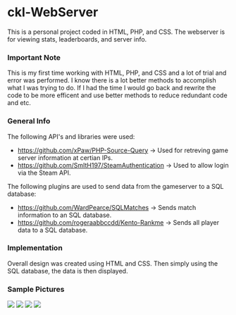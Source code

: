 # ckl-WebServer
This is a personal project coded in HTML, PHP, and CSS. The webserver is for viewing stats, leaderboards, and server info.

### Important Note
This is my first time working with HTML, PHP, and CSS and a lot of trial and error was performed. I know there is a lot better methods to accomplish what I was trying to do. If I had the time I would go back and rewrite the code to be more efficent and use better methods to reduce redundant code and etc.

### General Info
The following API's and libraries were used:
- https://github.com/xPaw/PHP-Source-Query -> Used for retreving game server information at certian IPs.
- https://github.com/SmItH197/SteamAuthentication -> Used to allow login via the Steam API.

The following plugins are used to send data from the gameserver to a SQL database:
- https://github.com/WardPearce/SQLMatches -> Sends match information to an SQL database.
- https://github.com/rogeraabbccdd/Kento-Rankme -> Sends all player data to a SQL database.

### Implementation
Overall design was created using HTML and CSS. Then simply using the SQL database, the data is then displayed.

### Sample Pictures
![](https://github.com/claytonjorg/ckl/blob/master/Sample_Images/servers.png)
![](https://github.com/claytonjorg/ckl/blob/master/Sample_Images/scoreboards.png)
![](https://github.com/claytonjorg/ckl/blob/master/Sample_Images/scoreboards_expanded.png)
![](https://github.com/claytonjorg/ckl/blob/master/Sample_Images/profile.png)
